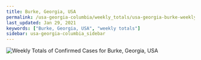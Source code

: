 ```yaml
---
title: Burke, Georgia, USA
permalink: /usa-georgia-columbia/weekly_totals/usa-georgia-burke-weekly_totals.html
last_updated: Jan 29, 2021
keywords: ["Burke, Georgia, USA", "weekly totals"]
sidebar: usa-georgia-columbia_sidebar
---
```


![Weekly Totals of Confirmed Cases for Burke, Georgia, USA](/covid_tracker/images/graphs/usa-georgia-burke-weekly_totals_graph.png)
